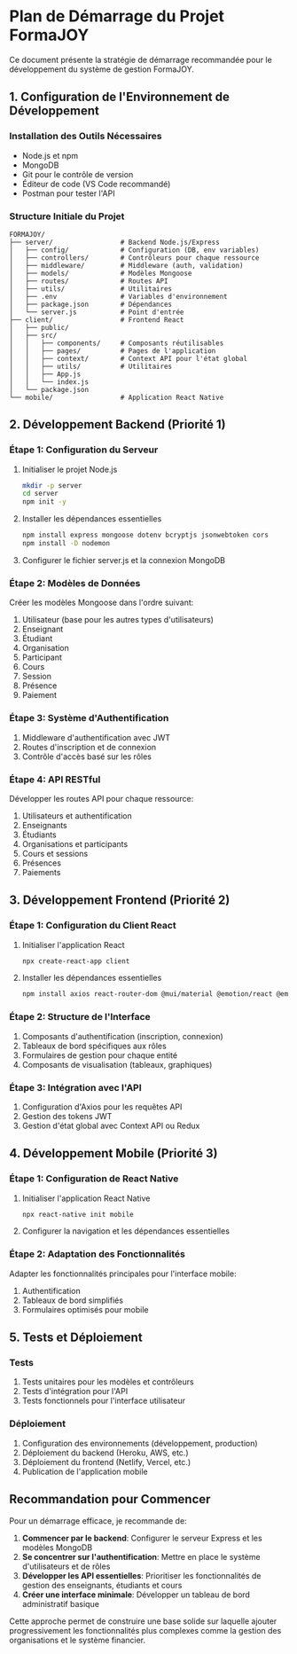 # Plan de Démarrage du Projet FormaJOY

Ce document présente la stratégie de démarrage recommandée pour le développement du système de gestion FormaJOY.

## 1. Configuration de l'Environnement de Développement

### Installation des Outils Nécessaires
- Node.js et npm
- MongoDB
- Git pour le contrôle de version
- Éditeur de code (VS Code recommandé)
- Postman pour tester l'API

### Structure Initiale du Projet
```
FORMAJOY/
├── server/                 # Backend Node.js/Express
│   ├── config/             # Configuration (DB, env variables)
│   ├── controllers/        # Contrôleurs pour chaque ressource
│   ├── middleware/         # Middleware (auth, validation)
│   ├── models/             # Modèles Mongoose
│   ├── routes/             # Routes API
│   ├── utils/              # Utilitaires
│   ├── .env                # Variables d'environnement
│   ├── package.json        # Dépendances
│   └── server.js           # Point d'entrée
├── client/                 # Frontend React
│   ├── public/
│   ├── src/
│   │   ├── components/     # Composants réutilisables
│   │   ├── pages/          # Pages de l'application
│   │   ├── context/        # Context API pour l'état global
│   │   ├── utils/          # Utilitaires
│   │   ├── App.js
│   │   └── index.js
│   └── package.json
└── mobile/                 # Application React Native
```

## 2. Développement Backend (Priorité 1)

### Étape 1: Configuration du Serveur
1. Initialiser le projet Node.js
   ```bash
   mkdir -p server
   cd server
   npm init -y
   ```
2. Installer les dépendances essentielles
   ```bash
   npm install express mongoose dotenv bcryptjs jsonwebtoken cors
   npm install -D nodemon
   ```
3. Configurer le fichier server.js et la connexion MongoDB

### Étape 2: Modèles de Données
Créer les modèles Mongoose dans l'ordre suivant:
1. Utilisateur (base pour les autres types d'utilisateurs)
2. Enseignant
3. Étudiant
4. Organisation
5. Participant
6. Cours
7. Session
8. Présence
9. Paiement

### Étape 3: Système d'Authentification
1. Middleware d'authentification avec JWT
2. Routes d'inscription et de connexion
3. Contrôle d'accès basé sur les rôles

### Étape 4: API RESTful
Développer les routes API pour chaque ressource:
1. Utilisateurs et authentification
2. Enseignants
3. Étudiants
4. Organisations et participants
5. Cours et sessions
6. Présences
7. Paiements

## 3. Développement Frontend (Priorité 2)

### Étape 1: Configuration du Client React
1. Initialiser l'application React
   ```bash
   npx create-react-app client
   ```
2. Installer les dépendances essentielles
   ```bash
   npm install axios react-router-dom @mui/material @emotion/react @emotion/styled
   ```

### Étape 2: Structure de l'Interface
1. Composants d'authentification (inscription, connexion)
2. Tableaux de bord spécifiques aux rôles
3. Formulaires de gestion pour chaque entité
4. Composants de visualisation (tableaux, graphiques)

### Étape 3: Intégration avec l'API
1. Configuration d'Axios pour les requêtes API
2. Gestion des tokens JWT
3. Gestion d'état global avec Context API ou Redux

## 4. Développement Mobile (Priorité 3)

### Étape 1: Configuration de React Native
1. Initialiser l'application React Native
   ```bash
   npx react-native init mobile
   ```
2. Configurer la navigation et les dépendances essentielles

### Étape 2: Adaptation des Fonctionnalités
Adapter les fonctionnalités principales pour l'interface mobile:
1. Authentification
2. Tableaux de bord simplifiés
3. Formulaires optimisés pour mobile

## 5. Tests et Déploiement

### Tests
1. Tests unitaires pour les modèles et contrôleurs
2. Tests d'intégration pour l'API
3. Tests fonctionnels pour l'interface utilisateur

### Déploiement
1. Configuration des environnements (développement, production)
2. Déploiement du backend (Heroku, AWS, etc.)
3. Déploiement du frontend (Netlify, Vercel, etc.)
4. Publication de l'application mobile

## Recommandation pour Commencer

Pour un démarrage efficace, je recommande de:

1. **Commencer par le backend**: Configurer le serveur Express et les modèles MongoDB
2. **Se concentrer sur l'authentification**: Mettre en place le système d'utilisateurs et de rôles
3. **Développer les API essentielles**: Prioritiser les fonctionnalités de gestion des enseignants, étudiants et cours
4. **Créer une interface minimale**: Développer un tableau de bord administratif basique

Cette approche permet de construire une base solide sur laquelle ajouter progressivement les fonctionnalités plus complexes comme la gestion des organisations et le système financier.